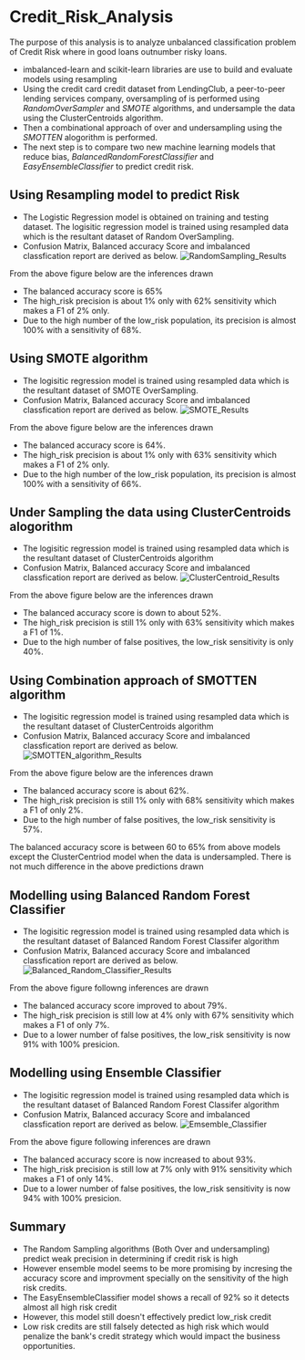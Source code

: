 # Credit_Risk_Analysis

The purpose of this analysis is to analyze unbalanced classification problem of Credit Risk where in good loans outnumber risky loans.

- imbalanced-learn and scikit-learn libraries are use to build and evaluate models using resampling
- Using the credit card credit dataset from LendingClub, a peer-to-peer lending services company, oversampling of is performed using *RandomOverSampler* and *SMOTE* algorithms, and undersample the data using the ClusterCentroids algorithm.
- Then a combinational approach of over and undersampling using the *SMOTTEN* alogorithm is performed.
- The next step is to compare two new machine learning models that reduce bias, *BalancedRandomForestClassifier* and *EasyEnsembleClassifier* to predict credit risk.

## Using Resampling model to predict Risk

- The Logistic Regression model is obtained on training and testing dataset. The logisitic regression model is trained using resampled data which is the resultant dataset of Random OverSampling. 
- Confusion Matrix, Balanced accuracy Score and imbalanced classfication report are derived as below.
![RandomSampling_Results](Resources/RandomSampling_Results.png)

From the above figure below are the inferences drawn

- The balanced accuracy score is 65%
- The high_risk precision is about 1% only with 62% sensitivity which makes a F1 of 2% only.
- Due to the high number of the low_risk population, its precision is almost 100% with a sensitivity of 68%.

## Using SMOTE algorithm 

- The logisitic regression model is trained using resampled data which is the resultant dataset of SMOTE OverSampling.
- Confusion Matrix, Balanced accuracy Score and imbalanced classfication report are derived as below.
![SMOTE_Results](Resources/SMOTE_Results.png)

From the above figure below are the inferences drawn

- The balanced accuracy score is 64%.
- The high_risk precision is about 1% only with 63% sensitivity which makes a F1 of 2% only.
- Due to the high number of the low_risk population, its precision is almost 100% with a sensitivity of 66%.


## Under Sampling the data using ClusterCentroids alogorithm

- The logisitic regression model is trained using resampled data which is the resultant dataset of ClusterCentroids algorithm
- Confusion Matrix, Balanced accuracy Score and imbalanced classfication report are derived as below.
![ClusterCentroid_Results](Resources/ClusterCentroid_Results.png)


From the above figure below are the inferences drawn

- The balanced accuracy score is down to about 52%.
- The high_risk precision is still 1% only with 63% sensitivity which makes a F1 of 1%.
- Due to the high number of false positives, the low_risk sensitivity is only 40%.

## Using Combination approach of SMOTTEN algorithm

- The logisitic regression model is trained using resampled data which is the resultant dataset of ClusterCentroids algorithm
- Confusion Matrix, Balanced accuracy Score and imbalanced classfication report are derived as below.
![SMOTTEN_algorithm_Results](Resources/SMOTTEN_algorithm_Results.png)

From the above figure below are the inferences drawn

- The balanced accuracy score is about 62%.
- The high_risk precision is still 1% only with 68% sensitivity which makes a F1 of only 2%.
- Due to the high number of false positives, the low_risk sensitivity is 57%.

The balanced accuracy score is between 60 to 65% from above models except the ClusterCentriod model when the data is undersampled. There is not much difference in the above predictions drawn

## Modelling using Balanced Random Forest Classifier

- The logisitic regression model is trained using resampled data which is the resultant dataset of Balanced Random Forest Classifer algorithm
- Confusion Matrix, Balanced accuracy Score and imbalanced classfication report are derived as below.
![Balanced_Random_Classifier_Results](Resources/Balanced_Random_Classifier_Results.png)

From the above figure followng inferences are drawn

- The balanced accuracy score improved to about 79%.
- The high_risk precision is still low at 4% only with 67% sensitivity which makes a F1 of only 7%.
- Due to a lower number of false positives, the low_risk sensitivity is now 91% with 100% presicion.

## Modelling using Ensemble Classifier

- The logisitic regression model is trained using resampled data which is the resultant dataset of Balanced Random Forest Classifer algorithm
- Confusion Matrix, Balanced accuracy Score and imbalanced classfication report are derived as below.
![Emsemble_Classifier](Resources/Emsemble_Classifier.png)

From the above figure following inferences are drawn

- The balanced accuracy score is now increased to about 93%.
- The high_risk precision is still low at 7% only with 91% sensitivity which makes a F1 of only 14%.
- Due to a lower number of false positives, the low_risk sensitivity is now 94% with 100% presicion.

## Summary 

- The Random Sampling algorithms (Both Over and undersampling) predict weak precision in determining if credit risk is high
- However ensemble model seems to be more promising by incresing the accuracy score and improvment specially on the sensitivity of the high risk credits.
- The EasyEnsembleClassifier model shows a recall of 92% so it detects almost all high risk credit
- However, this model still doesn't effectively predict low_risk credit
- Low risk credits are still falsely detected as high risk which would penalize the bank's credit strategy which would impact the business opportunities.
